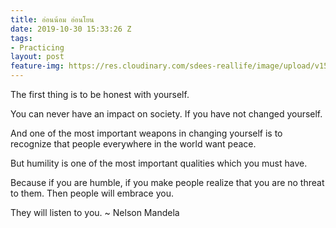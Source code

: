 ```yaml
---
title: อ่อนน้อม อ่อนโยน
date: 2019-10-30 15:33:26 Z
tags:
- Practicing
layout: post
feature-img: https://res.cloudinary.com/sdees-reallife/image/upload/v1555658919/sample_feature_img.png
---
```


The first thing is to be honest with yourself.

You can never have an impact on society. If you have not changed yourself.

And one of the most important weapons in changing yourself is to recognize that people everywhere in the world want peace.

But humility is one of the most important qualities which you must have.

Because if you are humble, if you make people realize that you are no threat to them. Then people will embrace you.

<i class="fa fa-child" style="color:plum"></i>

They will listen to you. ~ Nelson Mandela
